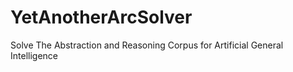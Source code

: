 # YetAnotherArcSolver
Solve The Abstraction and Reasoning Corpus for Artificial General Intelligence
